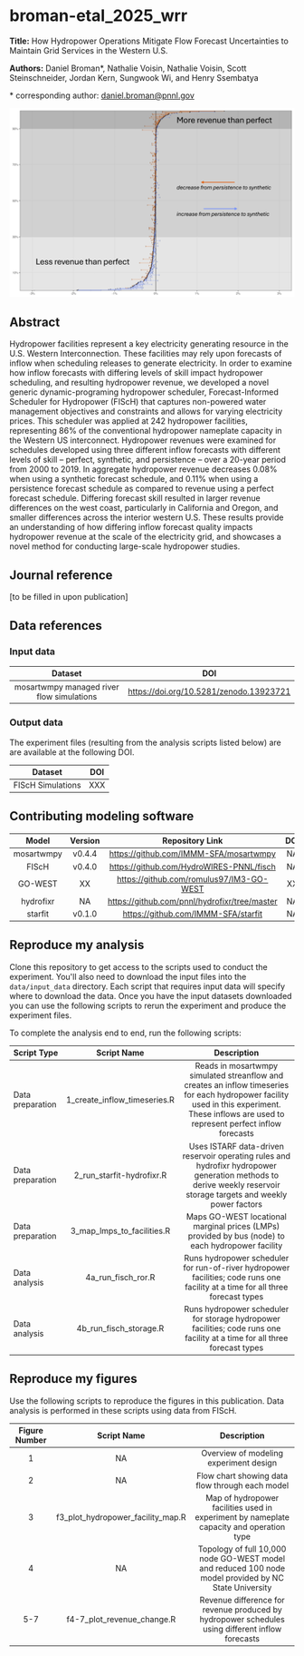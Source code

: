 # broman-etal_2025_wrr

**Title:** How Hydropower Operations Mitigate Flow Forecast Uncertainties to Maintain Grid Services in the Western U.S.

**Authors:**
Daniel Broman*, Nathalie Voisin, Nathalie Voisin, Scott Steinschneider, Jordan Kern, Sungwook Wi, and Henry Ssembatya

\* corresponding author: daniel.broman@pnnl.gov

![Annual Hydropower Revenue Differences When Scheduling With Different Inflow Forecast](https://github.com/HydroWIRES-PNNL/broman-etal_2025_wrr/blob/main/figures/figure7_annualrevdist.png)

## Abstract

Hydropower facilities represent a key electricity generating resource in the U.S. Western Interconnection. These facilities may rely upon forecasts of inflow when scheduling releases to generate electricity. In order to examine how inflow forecasts with differing levels of skill impact hydropower scheduling, and resulting hydropower revenue, we developed a novel generic dynamic-programing hydropower scheduler, Forecast-Informed Scheduler for Hydropower (FIScH) that captures non-powered water management objectives and constraints and allows for varying electricity prices. This scheduler was applied at 242 hydropower facilities, representing 86% of the conventional hydropower nameplate capacity in the Western US interconnect. Hydropower revenues were examined for schedules developed using three different inflow forecasts with different levels of skill – perfect, synthetic, and persistence – over a 20-year period from 2000 to 2019. In aggregate hydropower revenue decreases 0.08% when using a synthetic forecast schedule, and 0.11% when using a persistence forecast schedule as compared to revenue using a perfect forecast schedule. Differing forecast skill resulted in larger revenue differences on the west coast, particularly in California and Oregon, and smaller differences across the interior western U.S. These results provide an understanding of how differing inflow forecast quality impacts hydropower revenue at the scale of the electricity grid, and showcases a novel method for conducting large-scale hydropower studies.

## Journal reference

[to be filled in upon publication]

## Data references
### Input data
|              Dataset              |                                   DOI                                    |
|:---------------------------------:|:------------------------------------------------------------------------:|
|  mosartwmpy managed river flow simulations  | https://doi.org/10.5281/zenodo.13923721                        |


### Output data
The experiment files (resulting from the analysis scripts listed below) are are available at the following DOI.

|       Dataset       |                  DOI                   |
|:-------------------:|:-----------------------------------------------------------------------------:|
| FIScH Simulations |  XXX |


## Contributing modeling software
|  Model   | Version |         Repository Link          | DOI |
|:--------:|:-------:|:--------------------------------:|:---:|
| mosartwmpy |  v0.4.4  | https://github.com/IMMM-SFA/mosartwmpy | NA |
| FIScH |  v0.4.0  | https://github.com/HydroWIRES-PNNL/fisch | NA |
| GO-WEST |  XX   | https://github.com/romulus97/IM3-GO-WEST | XX |
| hydrofixr | NA | https://github.com/pnnl/hydrofixr/tree/master | NA|
| starfit | v0.1.0 | https://github.com/IMMM-SFA/starfit | NA |


## Reproduce my analysis
Clone this repository to get access to the scripts used to conduct the experiment. You'll also need 
to download the input files into the `data/input_data` directory. Each script that requires input data will specify where to download the data. 
Once you have the input datasets downloaded you can use the following 
scripts to rerun the experiment and produce the experiment files. 

To complete the analysis end to end, run the following scripts:

| Script Type      |               Script Name               |                                                                       Description                                                                       |
|:-----------------|:---------------------------------------:|:-------------------------------------------------------------------------------------------------------------------------------------------------------:|
| Data preparation | 1_create_inflow_timeseries.R | Reads in mosartwmpy simulated streanflow and creates an inflow timeseries for each hydropower facility used in this experiment. These inflows are used to represent perfect inflow forecasts |
| Data preparation | 2_run_starfit-hydrofixr.R | Uses ISTARF data-driven reservoir operating rules and hydrofixr hydropower generation methods to derive weekly reservoir storage targets and weekly power factors |
| Data preparation | 3_map_lmps_to_facilities.R  | Maps GO-WEST locational marginal prices (LMPs) provided by bus (node) to each hydropower facility |
| Data analysis | 4a_run_fisch_ror.R  | Runs hydropower scheduler for run-of-river hydropower facilities; code runs one facility at a time for all three forecast types |
| Data analysis | 4b_run_fisch_storage.R  | Runs hydropower scheduler for storage hydropower facilities; code runs one facility at a time for all three forecast types |


## Reproduce my figures
Use the following scripts to reproduce the figures in this publication. Data analysis is performed in these scripts using data from FIScH.

| Figure Number |                Script Name                 |                                  Description                                   | 
|:--------------:|:------------------------------------------:|:------------------------------------------------------------------------------:|
| 1 | NA | Overview of modeling experiment design |
| 2 | NA | Flow chart showing data flow through each model |
| 3 | f3_plot_hydropower_facility_map.R | Map of hydropower facilities used in experiment by nameplate capacity and operation type |
| 4 | NA | Topology of full 10,000 node GO-WEST model and reduced 100 node model provided by NC State University |
| 5-7 | f4-7_plot_revenue_change.R | Revenue difference for revenue produced by hydropower schedules using different inflow forecasts |
